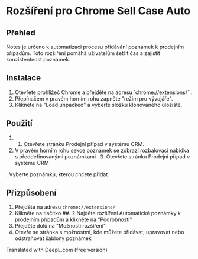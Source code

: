 # Rozšíření pro Chrome Sell Case Auto

## Přehled
Notes je určeno k automatizaci procesu přidávání poznámek k prodejním případům. Toto rozšíření pomáhá uživatelům šetřit čas a zajistit konzistentnost poznámek.

## Instalace
<!-- Lik to github zip file -->

1. Otevřete prohlížeč Chrome a přejděte na adresu `chrome://extensions/``.
2. Přepínačem v pravém horním rohu zapněte "režim pro vývojáře".
3. Klikněte na "Load unpacked" a vyberte složku klonovaného úložiště.

## Použití
1. 1. Otevřete stránku Prodejní případ v systému CRM.
2. V pravém horním rohu sekce poznámek se zobrazí rozbalovací nabídka s předdefinovanými poznámkami
. 3. Otevřete stránku Prodejní případ v systému CRM

. Vyberte poznámku, kterou chcete přidat

## Přizpůsobení
1. Přejděte na adresu `chrome://extensions/`
2. Klikněte na tlačítko ##. 2.Najděte rozšíření Automatické poznámky k prodejním případům a klikněte na "Podrobnosti"
3. Přejděte dolů na "Možnosti rozšíření"
4. Otevře se stránka s možnostmi, kde můžete přidávat, upravovat nebo odstraňovat šablony poznámek

Translated with DeepL.com (free version)